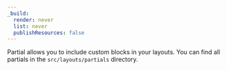 ```yaml
---
_build:
  render: never
  list: never
  publishResources: false
---
```


Partial allows you to include custom blocks in your layouts. You can find all partials in the `src/layouts/partials` directory.
